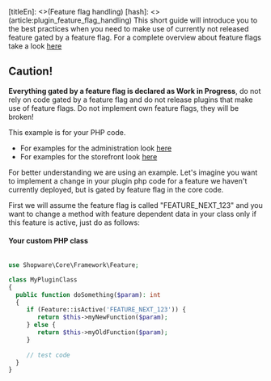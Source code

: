 [titleEn]: <>(Feature flag handling)
[hash]: <>(article:plugin_feature_flag_handling)
This short guide will introduce you to the best practices when you need to make use of currently not released feature gated by a feature flag.
For a complete overview about feature flags take a look [here](./../../60-references-internals/10-core/20-feature-flag-handling.md)

## Caution!
**Everything gated by a feature flag is declared as Work in Progress**, do not rely on code gated by a feature flag and do not release plugins that make use of feature flags.
Do not implement own feature flags, they will be broken!

This example is for your PHP code. 
* For examples for the administration look [here](./../../60-references-internals/20-administration/40-feature-flag-handling.md)
* For examples for the storefront look [here](./../../60-references-internals/30-storefront/50-feature-flag-handling.md)

For better understanding we are using an example. Let's imagine you want to implement a change in your plugin php code for a feature we haven't currently deployed, but is gated by feature flag in the core code.


First we will assume the feature flag is called "FEATURE_NEXT_123" and you want to change a method with feature dependent data in your class only if this feature is active, just do as follows:

#### Your custom PHP class
```php

use Shopware\Core\Framework\Feature;

class MyPluginClass
{
  public function doSomething($param): int
  {
     if (Feature::isActive('FEATURE_NEXT_123')) {
        return $this->myNewFunction($param);
     } else {
        return $this->myOldFunction($param);
     }   
 
     // test code
  }
}
```


